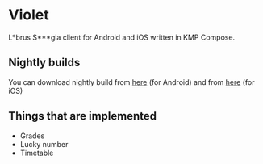 # Violet
L\*brus S\*\*\*gia client for Android and iOS written in KMP Compose.

## Nightly builds
You can download nightly build from [here](https://nightly.link/aeoliux/Violet/workflows/build/main/release-android) (for Android)
and from [here](https://nightly.link/aeoliux/Violet/workflows/build/main/release-iphoneos) (for iOS)

## Things that are implemented
- Grades
- Lucky number
- Timetable